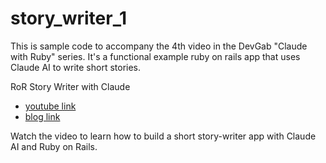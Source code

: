 # story_writer_1

This is sample code to accompany the 4th video in the DevGab "Claude with Ruby" series.
It's a functional example ruby on rails app that uses Claude AI to write short stories.

RoR Story Writer with Claude
- [youtube link](https://youtu.be/j8fS3gr_7Vs)
- [blog link](https://www.devgab.com/guides/ror-story-writer-with-claude/)

Watch the video to learn how to build a short story-writer app with Claude AI and Ruby on Rails.
